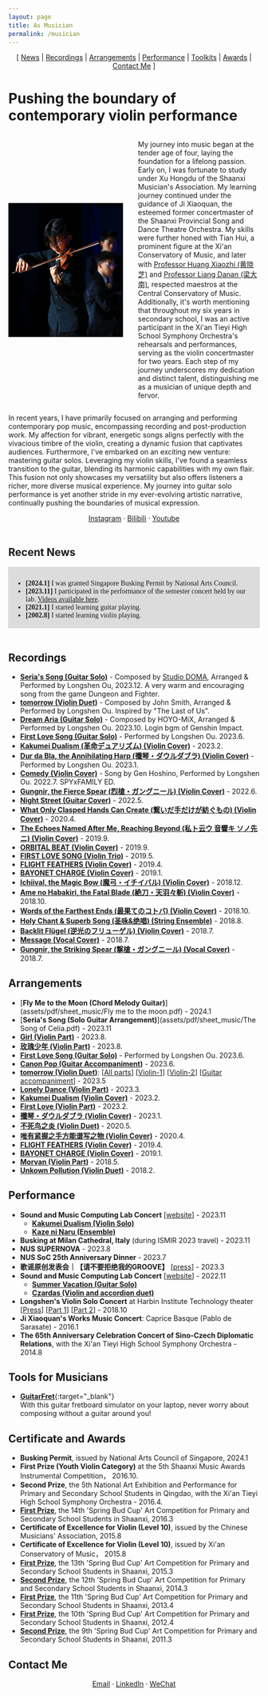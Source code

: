 ```yaml
---
layout: page
title: As Musician
permalink: /musician
---
```


<!-- Google Analytics tag (gtag.js) -->
<script async src="https://www.googletagmanager.com/gtag/js?id=G-MK1PD93QHP"></script>
<script>
  window.dataLayer = window.dataLayer || [];
  function gtag(){dataLayer.push(arguments);}
  gtag('js', new Date());

  gtag('config', 'G-MK1PD93QHP');
</script>


<!-- 
Sections:
Intro
News
Recordings
Arrangements
Performance
Contact
 -->

<!-- Updates: I am putting more arrangements and recordings on this site. -->

<div style="text-align:center;">
[ <a href="#recent-news">News</a> | <a href="#recordings">Recordings</a> | <a href="#arrangements">Arrangements</a> | <a href="#performance">Performance</a> | <a href="#tools-for-musicians">Toolkits</a> | <a href="#certificate-and-awards">Awards</a> | <a href="#contact-me">Contact Me</a> ]
</div>


<!-- <br> -->
# Pushing the boundary of contemporary violin performance

<style>
    .content {
      display: flex;
      align-items: center;
    }

    .image {
      width: 230px;
      margin-right: 30px;
    }

    @media screen and (max-width: 600px) {
    .content {
      display: block;
      text-align: left;
    }

    .image {
      display: block;
      width: 50%;
      height: auto;
      margin: 0 auto 30px;
    }
  }
</style>

<div class="content">
  <img class="image" src="/assets/images/playing_violin.JPG" alt="Image description">
  <p>
    My journey into music began at the tender age of four, laying the foundation for a lifelong passion. Early on, I was fortunate to study under Xu Hongdu of the Shaanxi Musician's Association. My learning journey continued under the guidance of Ji Xiaoquan, the esteemed former concertmaster of the Shaanxi Provincial Song and Dance Theatre Orchestra. My skills were further honed with Tian Hui, a prominent figure at the Xi'an Conservatory of Music, and later with <a href="https://baike.baidu.com/item/%E9%BB%84%E6%99%93%E8%8A%9D/6106409" target="_blank">Professor Huang Xiaozhi (黄晓芝)</a> and <a href="https://baike.baidu.hk/item/%E6%A2%81%E5%A4%A7%E5%8D%97/2844089" target="_blank">Professor Liang Danan (梁大南)</a>, respected maestros at the Central Conservatory of Music. Additionally, it's worth mentioning that throughout my six years in secondary school, I was an active participant in the Xi'an Tieyi High School Symphony Orchestra's rehearsals and performances, serving as the violin concertmaster for two years. Each step of my journey underscores my dedication and distinct talent, distinguishing me as a musician of unique depth and fervor.
  </p>
</div>

<div>
<p>
In recent years, I have primarily focused on arranging and performing contemporary pop music, encompassing recording and post-production work. My affection for vibrant, energetic songs aligns perfectly with the vivacious timbre of the violin, creating a dynamic fusion that captivates audiences. Furthermore, I've embarked on an exciting new venture: mastering guitar solos. Leveraging my violin skills, I've found a seamless transition to the guitar, blending its harmonic capabilities with my own flair. This fusion not only showcases my versatility but also offers listeners a richer, more diverse musical experience. My journey into guitar solo performance is yet another stride in my ever-evolving artistic narrative, continually pushing the boundaries of musical expression.
</p>
</div>


<!-- Contact -->
<!-- Email ` Scholar ` CV/LinkedIn ` Twitter ` Wechat ` Bilibili ` Youtube -->
<div style="text-align:center;">
<a href="https://www.instagram.com/oulongshen" target="_blank">Instagram</a> &middot; 
<a href="https://space.bilibili.com/8419079/audio" target="_blank">Bilibili</a> &middot; 
<a href="https://www.youtube.com/channel/UC6kT17cxNvNzUXcM9piNqMg" target="_blank">Youtube</a>
</div>
<br>


## Recent News
<div style="height: 100px; overflow-y: scroll; border: 1px solid #ccc; padding: 10px; font-family: Times New Roman;background-color: gainsboro;">
<ul>
    <li> <b>[2024.1]</b> I was granted Singapore Busking Permit by National Arts Council. </li>
    <li> <b>[2023.11]</b> I participated in the performance of the semester concert held by our lab. <a href="https://smcnus.comp.nus.edu.sg/concert_2023" target="_blank">Videos available here</a>. </li>
    <li> <b>[2021.1]</b> I started learning guitar playing. </li>
    <li> <b>[2002.8]</b> I started learning violin playing. </li>
</ul>
</div>
<br>


## Recordings

- [**Seria's Song (Guitar Solo)**](https://www.bilibili.com/video/BV1Wa4y167Hr/) - Composed by [Studio DOMA](https://www.studiodoma.com/portfolio), Arranged & Performed by Longshen Ou, 2023.12. A very warm and encouraging song from the game Dungeon and Fighter. 
- [**tomorrow (Violin Duet)**](https://www.bilibili.com/video/BV1yh4y1R7rb/) - Composed by John Smith, Arranged & Performed by Longshen Ou. Inspired by "The Last of Us".
- [**Dream Aria (Guitar Solo)**](https://www.bilibili.com/video/BV1Nu4y1s7CZ/) - Composed by HOYO-MiX, Arranged & Performed by Longshen Ou. 2023.10. Login bgm of Genshin Impact.
- [**First Love Song (Guitar Solo)**](https://www.bilibili.com/video/BV1HV411g7FR/) - Performed by Longshen Ou. 2023.6.
- [**Kakumei Dualism (革命デュアリズム) (Violin Cover)**](https://www.bilibili.com/video/BV1RA41127Vw/) - 2023.2.
- [**Dur da Bla, the Annihilating Harp (殲琴・ダウルダブラ) (Violin Cover)**](https://www.bilibili.com/video/BV1Z3411o7gR/) - Performed by Longshen Ou. 2023.1.
- [**Comedy (Violin Cover)**](https://www.bilibili.com/video/BV1Va41197Ri/) - Song by Gen Hoshino, Performed by Longshen Ou. 2022.7. SPYxFAMILY ED.
- [**Gungnir, the Fierce Spear (烈槍・ガングニール) (Violin Cover)**](https://www.bilibili.com/video/BV1Xv4y1w7Pt/) - 2022.6.
- [**Night Street (Guitar Cover)**](https://www.bilibili.com/video/BV17Y411w7Av/) - 2022.5.
- [**What Only Clasped Hands Can Create (繋いだ手だけが紡ぐもの) (Violin Cover)**](https://www.bilibili.com/audio/au1483257) - 2020.4.
- [**The Echoes Named After Me, Reaching Beyond (私ト云ウ 音響キ ソノ先ニ) (Violin Cover)**](https://www.bilibili.com/audio/au1078624) - 2019.9.
- [**ORBITAL BEAT (Violin Cover)**](https://www.bilibili.com/audio/au1069395) - 2019.9.
- [**FIRST LOVE SONG (Violin Trio)**](https://www.bilibili.com/audio/au864184) - 2019.5.
- [**FLIGHT FEATHERS (Violin Cover)**](https://www.bilibili.com/video/BV1s4411t7qf/) - 2019.4.
- [**BAYONET CHARGE (Violin Cover)**](https://www.bilibili.com/audio/au703410?type=1) - 2019.1.
- [**Ichiival, the Magic Bow (魔弓・イチイバル) (Violin Cover)**](https://www.bilibili.com/audio/au649954) - 2018.12.
- [**Ame no Habakiri, the Fatal Blade (絶刀・天羽々斬) (Violin Cover)**](https://www.bilibili.com/audio/au560488) - 2018.10.
- [**Words of the Farthest Ends (最果てのコトバ) (Violin Cover)**](https://www.bilibili.com/audio/au557664) - 2018.10.
- [**Holy Chant & Superb Song (圣咏&绝唱) (String Ensemble)**](https://www.bilibili.com/audio/au470176) - 2018.8.
- [**Backlit Flügel (逆光のフリューゲル) (Violin Cover)**](https://www.bilibili.com/audio/au428238) - 2018.7.
- [**Message (Vocal Cover)**](https://www.bilibili.com/audio/au398879?type=1) - 2018.7.
- [**Gungnir, the Striking Spear (撃槍・ガングニール) (Vocal Cover)**](https://www.bilibili.com/audio/au387526) - 2018.7.



## Arrangements
- [**Fly Me to the Moon (Chord Melody Guitar)**](assets/pdf/sheet_music/Fly me to the moon.pdf) - 2024.1
- [**Seria's Song (Solo Guitar Arrangement)**](assets/pdf/sheet_music/The Song of Celia.pdf) - 2023.11
- [**Girl (Violin Part)**]() - 2023.8.
- [**玫瑰少年 (Violin Part)**]() - 2023.8.
- [**First Love Song (Guitar Solo)**]() - Performed by Longshen Ou. 2023.6.
- [**Canon Pop (Guitar Accompaniment)**]() - 2023.6.
- [**tomorrow (Violin Duet)**](https://www.bilibili.com/video/BV1yh4y1R7rb/): [[All parts](assets/pdf/sheet_music/tomorrow/Tomorrow.pdf)]  [[Violin-1](assets/pdf/sheet_music/tomorrow/Tomorrow_violin1.pdf)]  [[Violin-2](assets/pdf/sheet_music/tomorrow/Tomorrow_violin2.pdf)]  [[Guitar accompaniment](assets/pdf/sheet_music/tomorrow/Tomorrow_guitar.pdf)] - 2023.5
- [**Lonely Dance (Violin Part)**]() - 2023.3.
- [**Kakumei Dualism (Violin Cover)**]() - 2023.2.
- [**First Love (Violin Part)**]() - 2023.2.
- [**殲琴・ダウルダブラ (Violin Cover)**]() - 2023.1.
- [**不死鸟之炎 (Violin Duet)**]() - 2020.5.
- [**唯有紧握之手方能谱写之物 (Violin Cover)**]() - 2020.4.
- [**FLIGHT FEATHERS (Violin Cover)**]() - 2019.4.
- [**BAYONET CHARGE (Violin Cover)**]() - 2019.1.
- [**Morvan (Violin Part)**]() - 2018.5.
- [**Unkown Pollution (Violin Duet)**]() - 2018.2.



## Performance
- **Sound and Music Computing Lab Concert** [[website](https://smcnus.comp.nus.edu.sg/concert_2023)] - 2023.11
  - [**Kakumei Dualism (Violin Solo)**](https://www.youtube.com/watch?v=QtywGFDwzks)
  - [**Kaze ni Naru (Ensemble)**](https://www.youtube.com/watch?v=pFF5H06GG8w)
- **Busking at Milan Cathedral, Italy** (during ISMIR 2023 travel) - 2023.11
- **NUS SUPERNOVA** - 2023.8
- **NUS SoC 25th Anniversary Dinner** - 2023.7
- **歌谣原创发表会｜【请不要拒绝我的GROOVE】** [[press](https://mp.weixin.qq.com/s/RPlV6AtRQcxZHnvWcMiIAA)] - 2023.3
- **Sound and Music Computing Lab Concert** [[website](https://smcnus.comp.nus.edu.sg/seminar_concert_2022)] - 2022.11
  - [**Summer Vacation (Guitar Solo)**](https://www.youtube.com/watch?v=vxo2-RwofMc)
  - [**Czardas (Violin and accordion duet)**](https://www.youtube.com/watch?v=MkQuAEDdVng)
- **Longshen's Violin Solo Concert** at Harbin Institute Technology theater [[Press](https://today.hit.edu.cn/article/2018/10/23/60252)] [[Part 1](https://youtu.be/wojnOz5sR-Y)] [[Part 2](https://youtu.be/Szr9QMVq-NY)] - 2018.10
- **Ji Xiaoquan's Works Music Concert**: Caprice Basque (Pablo de Sarasate) - 2016.1
- **The 65th Anniversary Celebration Concert of Sino-Czech Diplomatic Relations**, with the Xi'an Tieyi High School Symphony Orchestra - 2014.8



## Tools for Musicians
- [**GuitarFret**](https://github.com/Sonata165/GuitarFret){:target="_blank"}  
  With this guitar fretboard simulator on your laptop, never worry about composing without a guitar around you!


## Certificate and Awards
- **Busking Permit**, issued by National Arts Council of Singapore, 2024.1
- **First Prize (Youth Violin Category)** at the 5th Shaanxi Music Awards Instrumental Competition， 2016.10.
- **Second Prize**, the 5th National Art Exhibition and Performance for Primary and Secondary School Students in Qingdao, with the Xi'an Tieyi High School Symphony Orchestra - 2016.4.
- [**First Prize**](), the 14th 'Spring Bud Cup' Art Competition for Primary and Secondary School Students in Shaanxi, 2016.3
- **Certificate of Excellence for Violin (Level 10)**, issued by the Chinese Musicians' Association, 2015.8
- **Certificate of Excellence for Violin (Level 10)**, issued by Xi'an Conservatory of Music， 2015.8
- [**First Prize**](), the 13th 'Spring Bud Cup' Art Competition for Primary and Secondary School Students in Shaanxi, 2015.3
- [**Second Prize**](), the 12th 'Spring Bud Cup' Art Competition for Primary and Secondary School Students in Shaanxi, 2014.3
- [**First Prize**](), the 11th 'Spring Bud Cup' Art Competition for Primary and Secondary School Students in Shaanxi, 2013.4
- [**First Prize**](), the 10th 'Spring Bud Cup' Art Competition for Primary and Secondary School Students in Shaanxi, 2012.4
- [**Second Prize**](https://www.xatyz.com/news/gonggao/2013-05-06/3767.html), the 9th 'Spring Bud Cup' Art Competition for Primary and Secondary School Students in Shaanxi, 2011.3


## Contact Me
<div style="text-align:center;">
<a href="mailto:oulongshen@u.nus.edu">Email</a> &middot; 
<a href="https://www.linkedin.com/in/longshen-ou/" target="_blank">LinkedIn</a> &middot; 
<a href="/assets/images/WechatQR.jpeg" target="_blank">WeChat</a>
</div>
